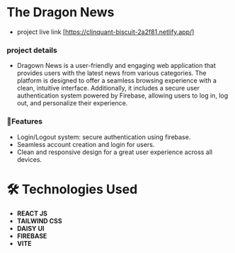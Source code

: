 # The Dragon News 
* project live link [https://clinquant-biscuit-2a2f81.netlify.app/]

### project details

* Dragown News is a user-friendly and engaging web application that provides users with the latest news from various categories. The platform is designed to offer a seamless browsing experience with a clean, intuitive interface. Additionally, it includes a secure user authentication system powered by Firebase, allowing users to log in, log out, and personalize their experience.

### 🌟Features

* Login/Logout system: secure authentication using firebase. 
* Seamless account creation and login for users.
* Clean and responsive design for a great user experience across all devices.


# 🛠️ Technologies Used
- **REACT JS**
- **TAILWIND CSS**
- **DAISY UI**
- **FIREBASE**
- **VITE**

